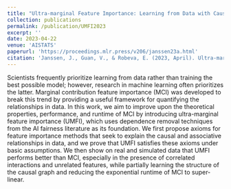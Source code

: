 ```yaml
---
title: "Ultra-marginal Feature Importance: Learning from Data with Causal Guarantees"
collection: publications
permalink: /publication/UMFI2023
excerpt: ''
date: 2023-04-22
venue: 'AISTATS'
paperurl: 'https://proceedings.mlr.press/v206/janssen23a.html'
citation: 'Janssen, J., Guan, V., & Robeva, E. (2023, April). Ultra-marginal Feature Importance: Learning from Data with Causal Guarantees. In International Conference on Artificial Intelligence and Statistics (pp. 10782-10814). PMLR.'
---
```

Scientists frequently prioritize learning from data rather than training the best possible model; however, research in machine learning often prioritizes the latter. Marginal contribution feature importance (MCI) was developed to break this trend by providing a useful framework for quantifying the relationships in data. In this work, we aim to improve upon the theoretical properties, performance, and runtime of MCI by introducing ultra-marginal feature importance (UMFI), which uses dependence removal techniques from the AI fairness literature as its foundation. We first propose axioms for feature importance methods that seek to explain the causal and associative relationships in data, and we prove that UMFI satisfies these axioms under basic assumptions. We then show on real and simulated data that UMFI performs better than MCI, especially in the presence of correlated interactions and unrelated features, while partially learning the structure of the causal graph and reducing the exponential runtime of MCI to super-linear.
